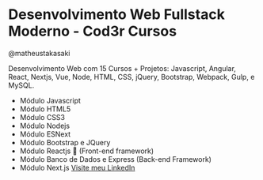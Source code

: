 # Desenvolvimento Web Fullstack Moderno - Cod3r Cursos
@matheustakasaki

Desenvolvimento Web com 15 Cursos + Projetos: Javascript, Angular, React, Nextjs, Vue, Node, HTML, CSS, jQuery, Bootstrap, Webpack, Gulp, e MySQL.

-   Módulo Javascript
-   Módulo HTML5
-   Módulo CSS3
-   Módulo Nodejs
-   Módulo ESNext
-   Módulo Bootstrap e JQuery
-   Módulo Reactjs 🎨 (Front-end framework)
-   Módulo Banco de Dados e Express (Back-end Framework)
-   Módulo Next.js
    [Visite meu LinkedIn](https://www.linkedin.com/in/matheus-takasaki-antunes/)
